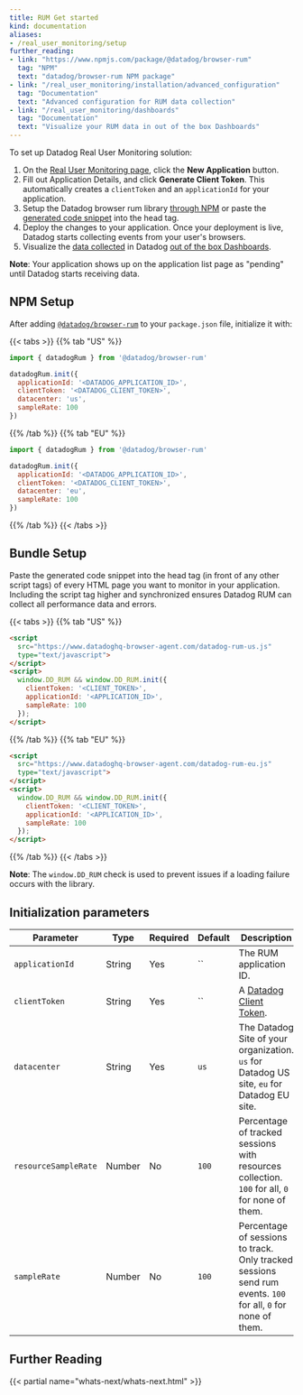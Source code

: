 ```yaml
---
title: RUM Get started
kind: documentation
aliases:
- /real_user_monitoring/setup
further_reading:
- link: "https://www.npmjs.com/package/@datadog/browser-rum"
  tag: "NPM"
  text: "datadog/browser-rum NPM package"
- link: "/real_user_monitoring/installation/advanced_configuration"
  tag: "Documentation"
  text: "Advanced configuration for RUM data collection"
- link: "/real_user_monitoring/dashboards"
  tag: "Documentation"
  text: "Visualize your RUM data in out of the box Dashboards"
---
```


To set up Datadog Real User Monitoring solution:

1. On the [Real User Monitoring page][1], click the **New Application** button.
2. Fill out  Application Details, and click **Generate Client Token**. This automatically creates a `clientToken` and an `applicationId` for your application.
3. Setup the Datadog browser rum library [through NPM](#npm-setup) or paste the [generated code snippet](#bundle-setup) into the head tag.
4. Deploy the changes to your application. Once your deployment is live, Datadog starts collecting events from your user's browsers.
5. Visualize the [data collected][2] in Datadog [out of the box Dashboards][3].

**Note**: Your application shows up on the application list page as "pending" until Datadog starts receiving data.

## NPM Setup

After adding [`@datadog/browser-rum`][4] to your `package.json` file, initialize it with:

{{< tabs >}}
{{% tab "US" %}}

```javascript
import { datadogRum } from '@datadog/browser-rum'

datadogRum.init({
  applicationId: '<DATADOG_APPLICATION_ID>',
  clientToken: '<DATADOG_CLIENT_TOKEN>',
  datacenter: 'us',
  sampleRate: 100
})
```

{{% /tab %}}
{{% tab "EU" %}}

```javascript
import { datadogRum } from '@datadog/browser-rum'

datadogRum.init({
  applicationId: '<DATADOG_APPLICATION_ID>',
  clientToken: '<DATADOG_CLIENT_TOKEN>',
  datacenter: 'eu',
  sampleRate: 100
})
```

{{% /tab %}}
{{< /tabs >}}

## Bundle Setup

Paste the generated code snippet into the head tag (in front of any other script tags) of every HTML page you want to monitor in your application. Including the script tag higher and synchronized ensures Datadog RUM can collect all performance data and errors.

{{< tabs >}}
{{% tab "US" %}}

```html
<script
  src="https://www.datadoghq-browser-agent.com/datadog-rum-us.js"
  type="text/javascript">
</script>
<script>
  window.DD_RUM && window.DD_RUM.init({
    clientToken: '<CLIENT_TOKEN>',
    applicationId: '<APPLICATION_ID>',
    sampleRate: 100
  });
</script>
```

{{% /tab %}}
{{% tab "EU" %}}

```html
<script
  src="https://www.datadoghq-browser-agent.com/datadog-rum-eu.js"
  type="text/javascript">
</script>
<script>
  window.DD_RUM && window.DD_RUM.init({
    clientToken: '<CLIENT_TOKEN>',
    applicationId: '<APPLICATION_ID>',
    sampleRate: 100
  });
</script>
```

{{% /tab %}}
{{< /tabs >}}

**Note**: The `window.DD_RUM` check is used to prevent issues if a loading failure occurs with the library.

## Initialization parameters

| Parameter            | Type   | Required | Default | Description                                                                                                  |
|----------------------|--------|----------|---------|--------------------------------------------------------------------------------------------------------------|
| `applicationId`      | String | Yes      | ``      | The RUM application ID.                                                                                      |
| `clientToken`        | String | Yes      | ``      | A [Datadog Client Token][5].                                                                                 |
| `datacenter`         | String | Yes      | `us`    | The Datadog Site of your organization. `us` for Datadog US site, `eu` for Datadog EU site.                   |
| `resourceSampleRate` | Number | No       | `100`   | Percentage of tracked sessions with resources collection. `100` for all, `0` for none of them.               |
| `sampleRate`         | Number | No       | `100`   | Percentage of sessions to track. Only tracked sessions send rum events. `100` for all, `0` for none of them. |

## Further Reading

{{< partial name="whats-next/whats-next.html" >}}

[1]: https://app.datadoghq.com/rum
[2]: /real_user_monitoring/data_collected
[3]: /real_user_monitoring/dashboards
[4]: https://www.npmjs.com/package/@datadog/browser-rum
[5]: /account_management/api-app-keys/#client-tokens
